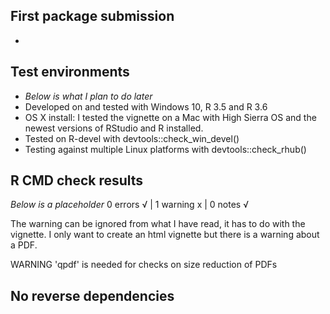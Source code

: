 ## First package submission
* 

## Test environments
* *Below is what I plan to do later*
* Developed on and tested with Windows 10, R 3.5 and R 3.6
* OS X install: I tested the vignette on a Mac with High Sierra OS and the newest versions of RStudio and R installed.
* Tested on R-devel with devtools::check_win_devel()
* Testing against multiple Linux platforms with devtools::check_rhub()

## R CMD check results
*Below is a placeholder*
0 errors √ | 1 warning x | 0 notes √

The warning can be ignored from what I have read, it has to do with the vignette. I only want to create an html vignette but there is a warning about a PDF.

WARNING
  'qpdf' is needed for checks on size reduction of PDFs

## No reverse dependencies

